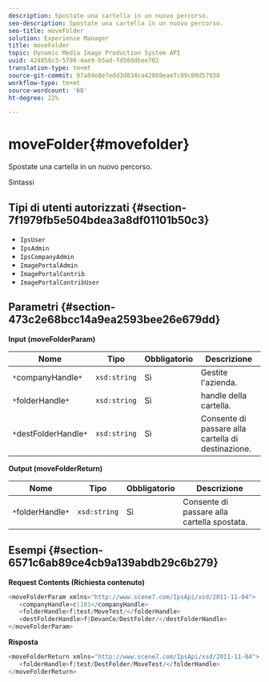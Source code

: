 ```yaml
---
description: Spostate una cartella in un nuovo percorso.
seo-description: Spostate una cartella in un nuovo percorso.
seo-title: moveFolder
solution: Experience Manager
title: moveFolder
topic: Dynamic Media Image Production System API
uuid: 424858c3-5796-4ae9-b5ad-fd50ddbee702
translation-type: tm+mt
source-git-commit: 97a84e8e7edd3d834ca42069eae7c09c00d57938
workflow-type: tm+mt
source-wordcount: '68'
ht-degree: 22%

---
```



# moveFolder{#movefolder}

Spostate una cartella in un nuovo percorso.

Sintassi

## Tipi di utenti autorizzati {#section-7f1979fb5e504bdea3a8df01101b50c3}

* `IpsUser`
* `IpsAdmin`
* `IpsCompanyAdmin`
* `ImagePortalAdmin`
* `ImagePortalContrib`
* `ImagePortalContribUser`

## Parametri {#section-473c2e68bcc14a9ea2593bee26e679dd}

**Input (moveFolderParam)**

| Nome | Tipo | Obbligatorio | Descrizione |
|---|---|---|---|
| `*`companyHandle`*` | `xsd:string` | Sì | Gestite l&#39;azienda. |
| `*`folderHandle`*` | `xsd:string` | Sì | handle della cartella. |
| `*`destFolderHandle`*` | `xsd:string` | Sì | Consente di passare alla cartella di destinazione. |

**Output (moveFolderReturn)**

| Nome | Tipo | Obbligatorio | Descrizione |
|---|---|---|---|
| `*`folderHandle`*` | `xsd:string` | Sì | Consente di passare alla cartella spostata. |

## Esempi {#section-6571c6ab89ce4cb9a139abdb29c6b279}

**Request Contents (Richiesta contenuto)**

```java
<moveFolderParam xmlns="http://www.scene7.com/IpsApi/xsd/2011-11-04">
   <companyHandle>c|101</companyHandle>
   <folderHandle>f|test/MoveTest/</folderHandle>
   <destFolderHandle>f|DevanCo/DestFolder/</destFolderHandle>
</moveFolderParam>
```

**Risposta**

```java
<moveFolderReturn xmlns="http://www.scene7.com/IpsApi/xsd/2011-11-04">
   <folderHandle>f|test/DestFolder/MoveTest/</folderHandle>
</moveFolderReturn>
```

